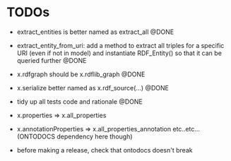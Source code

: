 TODOs
=======

* extract_entities is better named as extract_all @DONE

* extract_entity_from_uri: add a method to extract all triples for a specific URI (even if not in model) and instantiate RDF_Entity() so that it can be queried further  @DONE

* x.rdfgraph should be x.rdflib_graph   @DONE

* x.serialize better named as x.rdf_source(...) @DONE

* tidy up all tests code and rationale @DONE


* x.properties => x.all_properties
* x.annotationProperties  => x.all_properties_annotation
etc..etc... (ONTODOCS dependency here though)



* before making a release, check that ontodocs doesn't break
